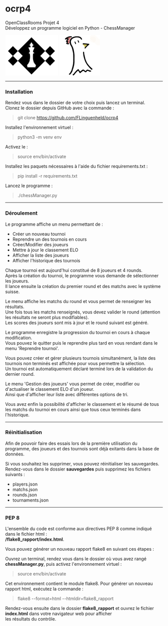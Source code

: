 # ocrp4
OpenClassRooms Projet 4  
Développez un programme logiciel en Python - ChessManager  

![Logo](https://raw.githubusercontent.com/FLinguenheld/ocrp4/main/Logo.png "Chess")
![Logo FLinguenheld](https://raw.githubusercontent.com/FLinguenheld/ocrp4/main/Forelif.png "Pouet")

****
### Installation
Rendez vous dans le dossier de votre choix puis lancez un terminal.  
Clonez le dossier depuis GitHub avec la commande :  
>git clone https://github.com/FLinguenheld/ocrp4 

Installez l'environnement virtuel :
>python3 -m venv env

Activez le :
>source env/bin/activate

Installez les paquets nécessaires à l'aide du fichier requirements.txt :
>pip install -r requirements.txt

Lancez le programme :
>./chessManager.py
****
### Déroulement
Le programme affiche un menu permettant de :
+ Créer un nouveau tournoi
+ Reprendre un des tournois en cours
+ Créer/Modifier des joueurs
+ Mettre à jour le classement ELO
+ Afficher la liste des joueurs
+ Afficher l'historique des tournois


Chaque tournoi est aujourd'hui constitué de 8 joueurs et 4 rounds.  
Après la création du tournoi, le programme vous demande de sélectionner les joueurs.  
Il lance ensuite la création du premier round et des matchs avec le système suisse.

Le menu affiche les matchs du round et vous permet de renseigner les résultats.  
Une fois tous les matchs renseignés, vous devez valider le round (attention les résultats 
ne seront plus modifiables).  
Les scores des joueurs sont mis à jour et le round suivant est généré.

Le programme enregistre la progression du tournoi en cours à chaque modification.  
Vous pouvez le quitter puis le reprendre plus tard en vous rendant dans le menu 'Reprendre tournoi'.

Vous pouvez créer et gérer plusieurs tournois simultanément, la liste des tournois non terminés 
est affichée pour vous permettre la sélection.  
Un tournoi est automatiquement déclaré terminé lors de la validation du dernier round.

Le menu 'Gestion des joueurs' vous permet de créer, modifier ou d'actualiser le classement ELO d'un joueur.  
Ainsi que d'afficher leur liste avec différentes options de tri.

Vous avez enfin la possibilité d'afficher le classement et le résumé de tous les matchs du tournoi en cours 
ainsi que tous ceux terminés dans l'historique.
****
### Réinitialisation
Afin de pouvoir faire des essais lors de la première utilisation du programme, des joueurs et des tournois sont déjà exitants 
dans la base de données.

Si vous souhaitez les supprimer, vous pouvez réinitialiser les sauvegardes. Rendez-vous dans le dossier __sauvegardes__ puis 
supprimez les fichiers suivants :

- players.json
- matchs.json
- rounds.json
- tournaments.json
****
### PEP 8
L'ensemble du code est conforme aux directives PEP 8 comme indiqué dans le fichier html :  
 __/flake8_rapport/index.html__.

Vous pouvez générer un nouveau rapport flake8 en suivant ces étapes :

Ouvrez un terminal, rendez vous dans le dossier où vous avez rangé __chessManager.py__, puis activez l'environnement virtuel :
>source env/bin/activate

Cet environnement contient le module flake8. Pour générer un nouveau rapport html, exécutez la commande :
>flake8 --format=html --htmldir=flake8_rapport

Rendez-vous ensuite dans le dossier __flake8_rapport__ et ouvrez le fichier __index.html__ dans votre navigateur web pour afficher  
les résultats du contrôle.
